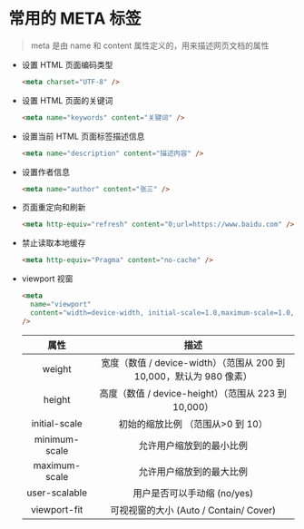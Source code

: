 # 常用的 META 标签

> meta 是由 name 和 content 属性定义的，用来描述网页文档的属性

- 设置 HTML 页面编码类型

  ```html
  <meta charset="UTF-8" />
  ```

- 设置 HTML 页面的关键词

  ```html
  <meta name="keywords" content="关键词" />
  ```

- 设置当前 HTML 页面标签描述信息

  ```html
  <meta name="description" content="描述内容" />
  ```

- 设置作者信息

  ```html
  <meta name="author" content="张三" />
  ```

- 页面重定向和刷新

  ```html
  <meta http-equiv="refresh" content="0;url=https://www.baidu.com" />
  ```

- 禁止读取本地缓存

  ```html
  <meta http-equiv="Pragma" content="no-cache" />
  ```

- viewport 视窗

  ```html
  <meta
    name="viewport"
    content="width=device-width, initial-scale=1.0,maximum-scale=1.0, user-scalable=no"
  />
  ```

  |     属性      |                                 描述                                 |
  | :-----------: | :------------------------------------------------------------------: |
  |    weight     | 宽度（数值 / device-width）（范围从 200 到 10,000，默认为 980 像素） |
  |    height     |         高度（数值 / device-height）（范围从 223 到 10,000）         |
  | initial-scale |                  初始的缩放比例 （范围从>0 到 10）                   |
  | minimum-scale |                       允许用户缩放到的最小比例                       |
  | maximum-scale |                       允许用户缩放到的最大比例                       |
  | user-scalable |                     用户是否可以手动缩 (no/yes)                      |
  | viewport-fit  |                可视视窗的大小 (Auto / Contain/ Cover)                |
